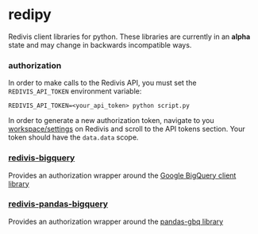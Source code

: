 # redipy
Redivis client libraries for python. These libraries are currently in an **alpha** state and may change in backwards incompatible ways.

### authorization
In order to make calls to the Redivis API, you must set the `REDIVIS_API_TOKEN` environment variable:
```
REDIVIS_API_TOKEN=<your_api_token> python script.py
```
In order to generate a new authorization token, navigate to you [workspace/settings](https://redivis.com/workspace/settings) on Redivis and scroll to the API tokens section. Your token should have the `data.data` scope.

### [redivis-bigquery](https://github.com/redivis/redipy/tree/master/bigquery)
Provides an authorization wrapper around the [Google BigQuery client library](https://github.com/googleapis/google-cloud-python/tree/master/bigquery)

### [redivis-pandas-bigquery](https://github.com/redivis/redipy/tree/master/pandas-gbq)
Provides an authorization wrapper around the [pandas-gbq library](https://github.com/googleapis/google-cloud-python/tree/master/pandas-gbq)
